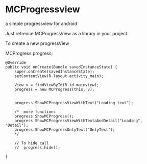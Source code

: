 MCProgressview
==============

a simple progressview for android 


Just refrence MCProgressView as a library in your project. 


To create a new progressView 

  MCProgress progress;
	
    @Override
    public void onCreate(Bundle savedInstanceState) {
        super.onCreate(savedInstanceState);
        setContentView(R.layout.activity_main);
        
        View v = findViewById(R.id.mainview); 
        progress = new MCProgress(this, v);

        
        progress.ShowMCProgressViewWithText("Loading text");
        
        /*  more functions 
        progress.ShowMCProgress();
        progress.ShowMCProgressViewWithTextaAndDetail("Loading", "Detail");
        progress.ShowMCProgressOnlyText("OnlyText");
        */
        
        // To hide call
        //  progress.hide();
        
    }

